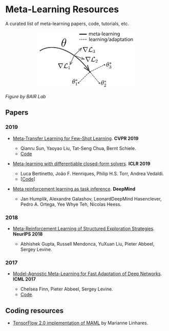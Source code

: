 # Meta-Learning Resources
A curated list of meta-learning papers, code, tutorials, etc.

<p align="center">
<img src="https://github.com/Alro10/Meta-Learning-Resources/blob/master/maml.png" alt="alt text" width="60%" height="40%">
</p>

*Figure by BAIR Lab*

## Papers

### 2019

- [Meta-Transfer Learning for Few-Shot Learning](https://arxiv.org/abs/1812.02391). **CVPR 2019**

  - Qianru Sun, Yaoyao Liu, Tat-Seng Chua, Bernt Schiele.
  - [Code](https://github.com/y2l/meta-transfer-learning-tensorflow)

- [Meta-learning with differentiable closed-form solvers](https://arxiv.org/abs/1805.08136). **ICLR 2019**

  - Luca Bertinetto, João F. Henriques, Philip H.S. Torr, Andrea Vedaldi.
  - [[Code](https://github.com/bertinetto/r2d2)]

- [Meta reinforcement learning as task inference](https://arxiv.org/abs/1905.06424). **DeepMind**

  - Jan Humplik, Alexandre Galashov, LeonardDeepMind Hasenclever, Pedro A. Ortega, Yee Whye Teh, Nicolas Heess.

### 2018


- [Meta-Reinforcement Learning of Structured Exploration Strategies](https://papers.nips.cc/paper/7776-meta-reinforcement-learning-of-structured-exploration-strategies.pdf). **NeurIPS 2018**

  - Abhishek Gupta, Russell Mendonca, YuXuan Liu, Pieter Abbeel, Sergey Levine.

### 2017

- [Model-Agnostic Meta-Learning for Fast Adaptation of Deep Networks](https://arxiv.org/abs/1703.03400). **ICML 2017**

  - Chelsea Finn, Pieter Abbeel, Sergey Levine.
  - [Code](https://github.com/cbfinn/maml).

## Coding resources

- [TensorFlow 2.0 implementation of MAML](https://github.com/mari-linhares/tensorflow-maml)  by Marianne Linhares.
